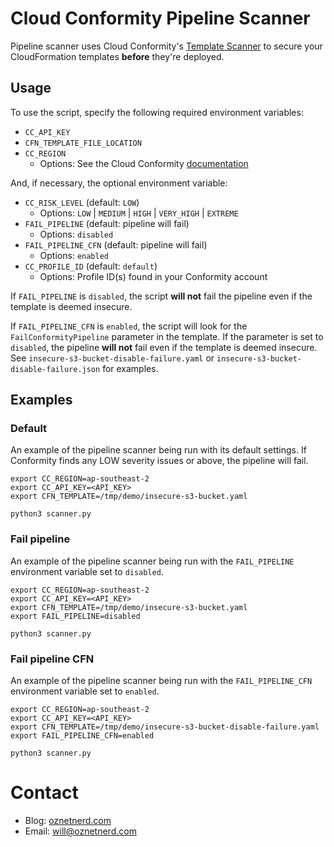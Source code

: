 # Cloud Conformity Pipeline Scanner

Pipeline scanner uses Cloud Conformity's [Template Scanner](https://www.cloudconformity.com/solutions/aws/cloudformation-template-scanner.html) to secure your CloudFormation templates **before** they're deployed.

## Usage

To use the script, specify the following required environment variables:
  * `CC_API_KEY`
  * `CFN_TEMPLATE_FILE_LOCATION`
  * `CC_REGION`
    * Options: See the Cloud Conformity [documentation](https://github.com/cloudconformity/documentation-api#endpoints)

And, if necessary, the optional environment variable:
  * `CC_RISK_LEVEL` (default: `LOW`)
    * Options: `LOW` | `MEDIUM` | `HIGH` | `VERY_HIGH` | `EXTREME`
  * `FAIL_PIPELINE` (default: pipeline will fail)
    * Options: `disabled`
  * `FAIL_PIPELINE_CFN` (default: pipeline will fail)
    * Options: `enabled`
  * `CC_PROFILE_ID` (default: `default`)
    * Options: Profile ID(s) found in your Conformity account     

If `FAIL_PIPELINE` is `disabled`, the script **will not** fail the pipeline even if the template is deemed insecure. 

If `FAIL_PIPELINE_CFN` is `enabled`, the script will look for the `FailConformityPipeline` parameter in the template. If the parameter is set to `disabled`, the pipeline **will not** fail even if the template is deemed insecure. See `insecure-s3-bucket-disable-failure.yaml` or `insecure-s3-bucket-disable-failure.json` for examples.

## Examples
### Default

An example of the pipeline scanner being run with its default settings. If Conformity finds any LOW severity issues or above, the pipeline will fail. 

```
export CC_REGION=ap-southeast-2
export CC_API_KEY=<API_KEY>
export CFN_TEMPLATE=/tmp/demo/insecure-s3-bucket.yaml

python3 scanner.py
```

### Fail pipeline

An example of the pipeline scanner being run with the `FAIL_PIPELINE` environment variable set to `disabled`.

```
export CC_REGION=ap-southeast-2
export CC_API_KEY=<API_KEY>
export CFN_TEMPLATE=/tmp/demo/insecure-s3-bucket.yaml
export FAIL_PIPELINE=disabled

python3 scanner.py
```

### Fail pipeline CFN

An example of the pipeline scanner being run with the `FAIL_PIPELINE_CFN` environment variable set to `enabled`. 

```
export CC_REGION=ap-southeast-2
export CC_API_KEY=<API_KEY>
export CFN_TEMPLATE=/tmp/demo/insecure-s3-bucket-disable-failure.yaml
export FAIL_PIPELINE_CFN=enabled

python3 scanner.py
```

# Contact

* Blog: [oznetnerd.com](https://oznetnerd.com)
* Email: will@oznetnerd.com